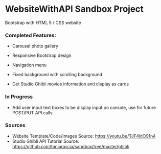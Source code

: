 # WebsiteWithAPI Sandbox Project 

Bootstrap with HTML 5 / CSS website

### Completed Features: 
- Carousel photo gallery 
- Responsive Bootstrap design 
- Navigation menu
- Fixed background with scrolling background 

- Get Studio Ghibli movies information and display as cards

### In Progress
- Add user input text boxes to be display input on console, use for future POST/PUT API calls


### Sources

- Website Template/Code/Images Source: https://youtu.be/TJF4ldO91n4 
- Studio Ghibli API Tutorial Source: https://github.com/taniarascia/sandbox/tree/master/ghibli

